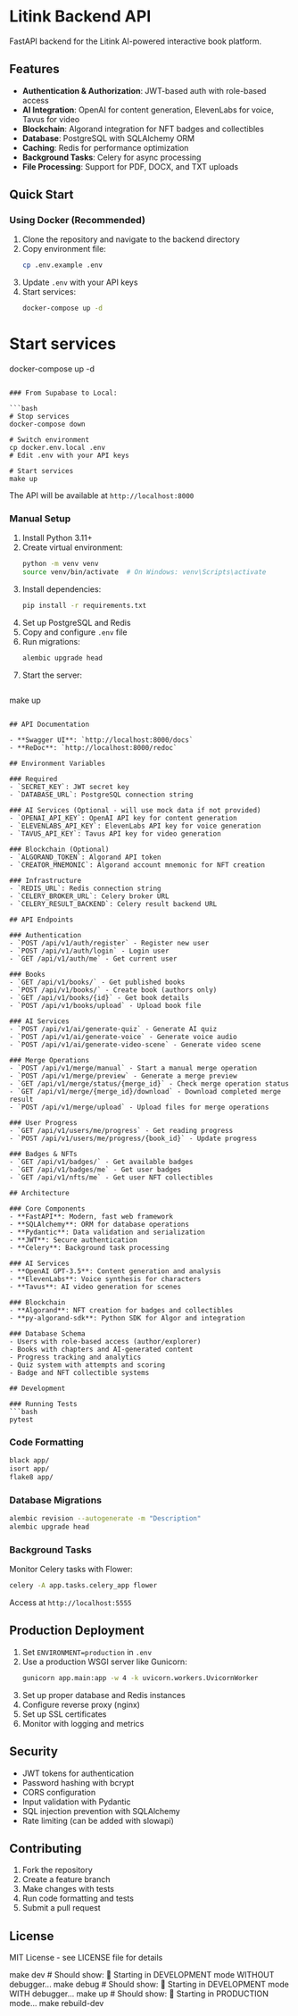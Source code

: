 # Litink Backend API

FastAPI backend for the Litink AI-powered interactive book platform.

## Features

- **Authentication & Authorization**: JWT-based auth with role-based access
- **AI Integration**: OpenAI for content generation, ElevenLabs for voice, Tavus for video
- **Blockchain**: Algorand integration for NFT badges and collectibles
- **Database**: PostgreSQL with SQLAlchemy ORM
- **Caching**: Redis for performance optimization
- **Background Tasks**: Celery for async processing
- **File Processing**: Support for PDF, DOCX, and TXT uploads

## Quick Start

### Using Docker (Recommended)

1. Clone the repository and navigate to the backend directory
2. Copy environment file:
   ```bash
   cp .env.example .env
   ```
3. Update `.env` with your API keys
4. Start services:
   ```bash
   docker-compose up -d
   ```


# Start services
docker-compose up -d
```

### From Supabase to Local:

```bash
# Stop services
docker-compose down

# Switch environment
cp docker.env.local .env
# Edit .env with your API keys

# Start services
make up 
```

The API will be available at `http://localhost:8000`

### Manual Setup

1. Install Python 3.11+
2. Create virtual environment:
   ```bash
   python -m venv venv
   source venv/bin/activate  # On Windows: venv\Scripts\activate
   ```
3. Install dependencies:
   ```bash
   pip install -r requirements.txt
   ```
4. Set up PostgreSQL and Redis
5. Copy and configure `.env` file
6. Run migrations:
   ```bash
   alembic upgrade head
   ```
7. Start the server:
   ```bash
  make up 
   ```

## API Documentation

- **Swagger UI**: `http://localhost:8000/docs`
- **ReDoc**: `http://localhost:8000/redoc`

## Environment Variables

### Required
- `SECRET_KEY`: JWT secret key
- `DATABASE_URL`: PostgreSQL connection string

### AI Services (Optional - will use mock data if not provided)
- `OPENAI_API_KEY`: OpenAI API key for content generation
- `ELEVENLABS_API_KEY`: ElevenLabs API key for voice generation
- `TAVUS_API_KEY`: Tavus API key for video generation

### Blockchain (Optional)
- `ALGORAND_TOKEN`: Algorand API token
- `CREATOR_MNEMONIC`: Algorand account mnemonic for NFT creation

### Infrastructure
- `REDIS_URL`: Redis connection string
- `CELERY_BROKER_URL`: Celery broker URL
- `CELERY_RESULT_BACKEND`: Celery result backend URL

## API Endpoints

### Authentication
- `POST /api/v1/auth/register` - Register new user
- `POST /api/v1/auth/login` - Login user
- `GET /api/v1/auth/me` - Get current user

### Books
- `GET /api/v1/books/` - Get published books
- `POST /api/v1/books/` - Create book (authors only)
- `GET /api/v1/books/{id}` - Get book details
- `POST /api/v1/books/upload` - Upload book file

### AI Services
- `POST /api/v1/ai/generate-quiz` - Generate AI quiz
- `POST /api/v1/ai/generate-voice` - Generate voice audio
- `POST /api/v1/ai/generate-video-scene` - Generate video scene

### Merge Operations
- `POST /api/v1/merge/manual` - Start a manual merge operation
- `POST /api/v1/merge/preview` - Generate a merge preview
- `GET /api/v1/merge/status/{merge_id}` - Check merge operation status
- `GET /api/v1/merge/{merge_id}/download` - Download completed merge result
- `POST /api/v1/merge/upload` - Upload files for merge operations

### User Progress
- `GET /api/v1/users/me/progress` - Get reading progress
- `POST /api/v1/users/me/progress/{book_id}` - Update progress

### Badges & NFTs
- `GET /api/v1/badges/` - Get available badges
- `GET /api/v1/badges/me` - Get user badges
- `GET /api/v1/nfts/me` - Get user NFT collectibles

## Architecture

### Core Components
- **FastAPI**: Modern, fast web framework
- **SQLAlchemy**: ORM for database operations
- **Pydantic**: Data validation and serialization
- **JWT**: Secure authentication
- **Celery**: Background task processing

### AI Services
- **OpenAI GPT-3.5**: Content generation and analysis
- **ElevenLabs**: Voice synthesis for characters
- **Tavus**: AI video generation for scenes

### Blockchain
- **Algorand**: NFT creation for badges and collectibles
- **py-algorand-sdk**: Python SDK for Algor and integration

### Database Schema
- Users with role-based access (author/explorer)
- Books with chapters and AI-generated content
- Progress tracking and analytics
- Quiz system with attempts and scoring
- Badge and NFT collectible systems

## Development

### Running Tests
```bash
pytest
```

### Code Formatting
```bash
black app/
isort app/
flake8 app/
```

### Database Migrations
```bash
alembic revision --autogenerate -m "Description"
alembic upgrade head
```

### Background Tasks
Monitor Celery tasks with Flower:
```bash
celery -A app.tasks.celery_app flower
```
Access at `http://localhost:5555`

## Production Deployment

1. Set `ENVIRONMENT=production` in `.env`
2. Use a production WSGI server like Gunicorn:
   ```bash
   gunicorn app.main:app -w 4 -k uvicorn.workers.UvicornWorker
   ```
3. Set up proper database and Redis instances
4. Configure reverse proxy (nginx)
5. Set up SSL certificates
6. Monitor with logging and metrics

## Security

- JWT tokens for authentication
- Password hashing with bcrypt
- CORS configuration
- Input validation with Pydantic
- SQL injection prevention with SQLAlchemy
- Rate limiting (can be added with slowapi)

## Contributing

1. Fork the repository
2. Create a feature branch
3. Make changes with tests
4. Run code formatting and tests
5. Submit a pull request

## License

MIT License - see LICENSE file for details

make dev     # Should show: 🔄 Starting in DEVELOPMENT mode WITHOUT debugger...
make debug   # Should show: 🐛 Starting in DEVELOPMENT mode WITH debugger...
make up      # Should show: 🚀 Starting in PRODUCTION mode...
make rebuild-dev


<!-- Step 4: Start VS Code Debugger
Go to Run and Debug panel (Ctrl+Shift+D)
Select "Docker: Attach to FastAPI"
Click the green play button
Wait for "Attached to Python" message
Step 5: Trigger the Code
Go to your frontend
Upload a book to trigger the breakpoints
VS Code should stop at your breakpoints
4. Debug the 'id' Error Specifically
Set breakpoints at these critical points: -->